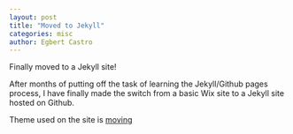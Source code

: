```yaml
---
layout: post
title: "Moved to Jekyll"
categories: misc
author: Egbert Castro
---
```


Finally moved to a Jekyll site!

After months of putting off the task of learning the Jekyll/Github pages process, I have finally made the switch from a basic Wix site to a Jekyll site hosted on Github.

Theme used on the site is [moving](https://github.com/huangyz0918/moving)